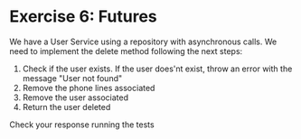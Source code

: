 # Exercise 6: Futures

We have a User Service using a repository with asynchronous calls. We need to implement the delete method following the next steps:

1. Check if the user exists.
   If the user does'nt exist, throw an error with the message "User not found"
2. Remove the phone lines associated
3. Remove the user associated
4. Return the user deleted

Check your response running the tests